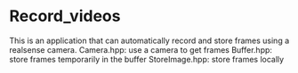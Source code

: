 # Record_videos
This is an application that can automatically record and store frames using a realsense camera. 
Camera.hpp: use a camera to get frames
Buffer.hpp: store frames temporarily in the buffer
StoreImage.hpp: store frames locally
